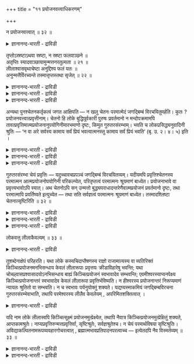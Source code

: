 +++
title = "११ प्रयोजनवत्त्वाधिकरणम्"

+++

न प्रयोजनवत्त्वात् ॥ ३२ ॥  
<details><summary>ज्ञानानन्द-भारती - द्राविडी</summary>

न प्रयोजऩवत्वात् ॥ ३२ ॥
</details>

तृप्तोऽस्रष्टाऽथवा स्रष्टा, न स्रष्टा फलवाञ्छने ॥  
अतृप्तिः स्यादवाञ्छायामुन्मत्तनरतुल्यता ॥ २१ ॥  
लीलाश्वासवृथाचेष्टा अनुद्दिश्य फलं यतः ॥  
अनुन्मत्तैर्विरच्यन्ते तस्मात्तृप्तस्तथा सृजेत् ॥ २२ ॥  
<details><summary>ज्ञानानन्द-भारती - द्राविडी</summary>

--वैयासिग न्यायमाला
</details>

<details><summary>ज्ञानानन्द-भारती - द्राविडी</summary>

तिरुप्तियुळ्ळवऩ् स्रुष्टिक्किऱवऩाग इरुक्क माट् टाऩा? अल्लदु
स्रुष्टिक्किऱवऩाग इरुप्पाऩा? पलऩिल् आसैयिरुक्कुमाऩाल् तिरुप्तियऱ्ऱ तऩ्मै
ताऩ् इरुक्कुम्। आसैयिल्लामले (स्रुष्टिक्किऱाऩ्) ऎऩ्ऱाल् पैत्तियम्
पिडित्त मऩिदऩुक्कु समाऩमाऩ तऩ्मै ताऩ् अवऩुक्कु।
</details>

<details><summary>ज्ञानानन्द-भारती - द्राविडी</summary>

पैत्तियम् इल्लादवर्गळाल् कूड विळैयाट्टु, मूच्चु विडुवदु। वॆऱुम्
सेष्टैगळ्। इवै ऎव्विद पलऩैयुम् उत्तेसिक्कामल् सॆय्यप्पडुगिऩ्ऱऩ। आगैयाल्
अप्पडिये पिरह्ममुम् (ऎव्विद पलऩैयुम् उत्तेसिक्कामल्) ताऩ् तिरुप्तियुडऩ्
इरुन्दालुम् स्रुष्टिक्कलाम्।
</details>

अन्यथा पुनश्चेतनकर्तृकत्वं जगत आक्षिपति — न खलु चेतनः परमात्मेदं
जगद्बिम्बं विरचयितुमर्हति। कुतः ? प्रयोजनवत्त्वात्प्रवृत्तीनाम्। चेतनो
हि लोके बुद्धिपूर्वकारी पुरुषः प्रवर्तमानो न मन्दोपक्रमामपि
तावत्प्रवृत्तिमात्मप्रयोजनानुपयोगिनीमारभमाणो दृष्टः, किमुत
गुरुतरसंरम्भाम्। भवति च लोकप्रसिद्ध्यनुवादिनी श्रुतिः — ‘न वा अरे
सर्वस्य कामाय सर्वं प्रियं भवत्यात्मनस्तु कामाय सर्वं प्रियं भवति’ (बृ.
उ. २। ४। ५) इति ।

<details><summary>ज्ञानानन्द-भारती - द्राविडी</summary>

\[पुत्तिसालि पलऩिल्लामल् ऒरु कारियत्तैयुम् सॆय्यमाट्टाऩ्। सर्वक्ञरायुम्
अवाप्तसमस्त कामऩायुमुळ्ळ ईसुवरऩुक्कु तेवै ऒऩ्ऱुमिल्लाददाल् सिरुष्टि
ऎऩ्ऩुम् पॆरिय कारियत्तैच् चॆय्वदागच् चॊल्लुवदु पॊरुन्दादु ऎऩ्ऱु
पूर्वबक्षम्। विळैयाट्टु, मूच्चुविडुदल्, वीण् सेष्टै मुदलाऩ कारियङ्गळै
ऎव्विदप् पलऩैयुम् ऎदिर्बारामलेये पुत्तिमाऩ्गळुम् सॆय्वदै उलगिल्
काण्गिऱोम्। इदुबोल् ईस्वरऩुम् पलऩै ऎदिर्बारामलेये सिरुष्टियैच्
चॆय्यलाम्। सिरुष्टि ऎऩ्बदु ईसुवरऩुक्कु विळैयाट्टुत्ताऩ् ऎऩ्बदु
सित्तान्दम्\]
</details>

<details><summary>ज्ञानानन्द-भारती - द्राविडी</summary>

जगत् सेदऩऩै कर्त्तावागवुडैय तॆऩ्बदै मऱुबडियुम् वेऱु विदमाग
आक्षेबिक्किऱार्।
</details>

<details><summary>ज्ञानानन्द-भारती - द्राविडी</summary>

पूर्वबक्षम्: सेदऩऩायिरुक्किऱ परात् इन्द जगत्तागिऱ पिम्बत्तै उण्डु
पण्णमुडियादु। एऩ्? पिरविरुत्तिगळुक्कु पिरयोजऩमुळ्ळ तऩ्मैयिरुप् पदाल्।
उलगत्तिल् पुत्ति पूर्वगमाय् सॆय्गिऱ सेदऩऩाऩ पुरुषऩ् पिरविरुत्तिक्किऱवऩ्
सिऱिय कार्यमायिरुन्दालुम् तऩ्ऩुडैय पिरयोजऩत्तिऱ्कु उबयोगप्पडाद
पिरविरुत्तियै आरम्बिप्पदाग काणप्पडुवदिल्लै यल्लवा? वॆगु पॆरिदाऩ कार्य
विषयमाऩ पिरविरुत्तियै केट्पाऩेऩ्? उलगत्तिलुळ्ळ पिरसित्तियै अऩुसरित्तुच्
चॊल्लुगिऱ सुरुदियुम् अये, ऎल्लावऱ्ऱिऩुडैय कामत्तिऱ्काग ऎल्लाम् पिरियमाग
इरुप्पदिल्लै; तऩ्ऩुडैय कामत्तिऱ्का कत्ताऩ् ऎल्लाम् पिरियमाग इरुक्किऱदु"
(पिरुहत् २-४-५) ऎऩ्ऱु इरुक्किऱदु।
</details>

गुरुतरसंरम्भा चेयं प्रवृत्तिः — यदुच्चावचप्रपञ्चं जगद्बिम्बं
विरचयितव्यम्। यदीयमपि प्रवृत्तिश्चेतनस्य परमात्मन आत्मप्रयोजनोपयोगिनी
परिकल्प्येत, परितृप्तत्वं परमात्मनः श्रूयमाणं बाध्येत। प्रयोजनाभावे वा
प्रवृत्त्यभावोऽपि स्यात्। अथ चेतनोऽपि सन् उन्मत्तो
बुद्ध्यपराधादन्तरेणैवात्मप्रयोजनं प्रवर्तमानो दृष्टः, तथा परमात्मापि
प्रवर्तिष्यते इत्युच्येत — तथा सति सर्वज्ञत्वं परमात्मनः श्रूयमाणं
बाध्येत। तस्मादश्लिष्टा चेतनात्सृष्टिरिति ॥ ३२ ॥

<details><summary>ज्ञानानन्द-भारती - द्राविडी</summary>

मेल्गीऴ् विस्तारमायुळ्ळ जगत्तागिय पिम्बम् रसऩै सॆय्यवेण्डियदु ऎऩ्बदुवो
वॆगु पॆरिय कार्यत्तै विषयमायुळ्ळ पिरविरुत्ति इन्दप् पिरविरुत्तियुम्
सेदऩऩाऩ परमात्माविऱ्कु तऩ् पिरयोजऩत्तिऱ्कु उबयोगमुळ्ळदॆऩ्ऱु कल्बिक्कप्
पडुमेयाऩाल्, परमात्माविऱ्कुच् चॊल्लप्पडुम् तिरुप्तरायिरुक्कुम् तऩ्मै
पादिक्कप्पडुम्। पिरयोजऩ मिल्लैयॆऩ्ऱालो, पिरविरुत्तियुम् इरुक्कक्कूडादु।
</details>

<details><summary>ज्ञानानन्द-भारती - द्राविडी</summary>

अल्लदु, सेदऩऩायिरुन्द पोदिलुम् पुत्ति तोषत्तिऩाल् पैत्तिमायिरुप्पवऩ्
तऩक्कु पिरयोजऩ मऩ्ऩियिलेये पिरविरुत्तिप्पदाग ऎप्पडि काणप्पडुगिऱाऩो,
अप्पडि परमात्मावुम् पिरविरुत् तिक्कलाम् ऎऩ्ऱु सॊऩ्ऩाल्, अप्पडियिरुन्दाल्
परमात्मावुक्कु सॊल्लप्पडुम् सर्वक्ञत्तऩ्मै पादिक्कप्पडुम्।
</details>

<details><summary>ज्ञानानन्द-भारती - द्राविडी</summary>

आगैयाल् सेदऩऩिडमिरुन्दु स्रुष्टि ऎऩ्बदु पॊरुन्दादु, ऎऩ्ऱु।
</details>

लोकवत्तु लीलाकैवल्यम् ॥ ३३ ॥  
<details><summary>ज्ञानानन्द-भारती - द्राविडी</summary>

लोगवत्तु लीलागैवल्यम् ॥ ३३ ॥
</details>

तुशब्देनाक्षेपं परिहरति। यथा लोके कस्यचिदाप्तैषणस्य राज्ञो राजामात्यस्य
वा व्यतिरिक्तं किञ्चित्प्रयोजनमनभिसन्धाय केवलं लीलारूपाः प्रवृत्तयः
क्रीडाविहारेषु भवन्ति; यथा चोच्छ्वासप्रश्वासादयोऽनभिसन्धाय बाह्यं
किञ्चित्प्रयोजनं स्वभावादेव सम्भवन्ति; एवमीश्वरस्याप्यनपेक्ष्य
किञ्चित्प्रयोजनान्तरं स्वभावादेव केवलं लीलारूपा प्रवृत्तिर्भविष्यति। न
हीश्वरस्य प्रयोजनान्तरं निरूप्यमाणं न्यायतः श्रुतितो वा सम्भवति। न च
स्वभावः पर्यनुयोक्तुं शक्यते। यद्यप्यस्माकमियं जगद्बिम्बविरचना
गुरुतरसंरम्भेवाभाति, तथापि परमेश्वरस्य लीलैव केवलेयम् ,
अपरिमितशक्तित्वात् ।

<details><summary>ज्ञानानन्द-भारती - द्राविडी</summary>

‘आऩाल्’ ऎऩ्ऱ सप्तत्तिऩाल् आक्षेबत्तै मऱुक् किऱार्। उलगत्तिल् ऎल्ला
आसैगळुम् निऱैवेऱियुळ्ळ ऒरु अरसऩुक्को अल्लदु राजमन्दिरिक्को, वेऱु ऎव्विद
पिरयोजऩत्तैयुम् उत्तेसिक्कामल्, विळैयाट्टु विवहारङ्गळिल् वॆऱुम्
लीलारूबमाऩ पिरविरुत्तिगळ् ऎप्पडि इरुन्दु वरुगिऩ्ऱऩवो, ऎप्पडि मूच्चु
विडुवदु, इऴुप्पदु मुदलियवैगळ् वॆळियिलुळ्ळ ऎव्विद पिरयो जऩत्तैयुम्
उत्तेसिक्कामल्, स्वबाव माग एऱ्पडुगिऩ्ऱऩवो, अप्पडिये ईसुरवऩुक्कुम् वेऱु
ऎव्विद पिरयोजऩत्तैयुम् अबेक्षिक्कामल् स्वबावत् तिऩालेये वॆऱुम्
लीलारूबमाग पिरविरुत्ति इरुक्कुम् ईसुवरऩुक्को ऎडुत्तुक्काट्टक्कूडियदाग
वेऱु पिरयोजऩम् नियायप्पडिक्को वेदत्तिऩ्बडिक्को सम्बविक्कादु। स्वबावत्तै
मऱुक्कवुम् मुडियादु। इन्द जगत् पिम्बत्तै रसऩै सॆय्वदु नमक्कु वॆगु पॆरिय
कार्यमाग तोऩ्ऱिऩ पोदिलुम्, ईसुवरऩुक्कु, अळवऱ्ऱ सक्तियुळ्ळवरा यिरुप्पदाल्
इदु वॆऱुम् लीलैदाऩ्।
</details>

यदि नाम लोके लीलास्वपि किञ्चित्सूक्ष्मं प्रयोजनमुत्प्रेक्ष्येत, तथापि
नैवात्र किञ्चित्प्रयोजनमुत्प्रेक्षितुं शक्यते, आप्तकामश्रुतेः।
नाप्यप्रवृत्तिरुन्मत्तप्रवृत्तिर्वा, सृष्टिश्रुतेः, सर्वज्ञश्रुतेश्च। न
चेयं परमार्थविषया सृष्टिश्रुतिः। अविद्याकल्पितनामरूपव्यवहारगोचरत्वात् ,
ब्रह्मात्मभावप्रतिपादनपरत्वाच्च — इत्येतदपि नैव विस्मर्तव्यम् ॥ ३३ ॥

<details><summary>ज्ञानानन्द-भारती - द्राविडी</summary>

उलगत्तिल् लीलैगळिल्गूड एदेऩुम् सूक्ष्म माऩ पिरयोजऩम् उत्पिरेक्षिक्कक्
कूडुमाऩालुम्, अप्पडियुम् इङ्गे ऎव्विद पिरयोजऩमुम्
उत्पिरेक्षिक्कमुडियादु। ऎल्ला कामङ्गळैयुम् अडैन्द वरॆऩ्ऱ सुरुदियिऩाल्?
पिरविरुत्तियेयिल्लैयॆऩ् ऱावदु पैत्तिय पिरविरुत्ति यॆऩ्ऱावदु सॊल्लवुम्
मुडियादु, स्रुष्टि सॊल्लप्पट्टिरुप्पदालुम् सर्वक्ञ ऩॆऩ्ऱु सॊल्लप्
पट्टिरुप्पदालुम्।
</details>

<details><summary>ज्ञानानन्द-भारती - द्राविडी</summary>

मेलुम्, इन्द स्रुष्टियैच् चॊल्लियिरुप्पदु वास्तवत्तै विषयमायुळ्ळदल्ल।
अवित्यैयिऩाल् कल्बिक्कप्पडुम् नामरूब वियवहारङ्गळुक्कु विषयमा
यिरुप्पदालुम् पिरह्म स्वरूबमागवेयिरुक्किऱ तॆऩ्बदै ऎडुत्तुक्काट्टुवदिल्
तात्पर्यमुळ्ळदालुम् - ऎऩ्गिऱ इदुवुम् मऱक्कवे कूडादु।
</details>

